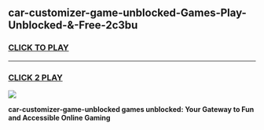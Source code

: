 
## car-customizer-game-unblocked-Games-Play-Unblocked-&-Free-2c3bu
<h3>
<a href="https://premium76.site?title=car-customizer-game-unblocked&ref=24A">CLICK TO PLAY</a></h3>
<hr>

<h3>
<a href="https://premium76.site?title=car-customizer-game-unblocked&ref=24A">CLICK 2 PLAY</a>
  
</h3>

<a href="https://premium76.site?title=car-customizer-game-unblocked&ref=24A"><img src="https://clearcache.store/games.png"></a>


**car-customizer-game-unblocked games unblocked: Your Gateway to Fun and Accessible Online Gaming**
